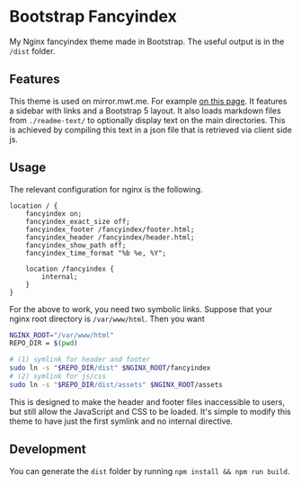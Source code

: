 # Bootstrap Fancyindex
 
My Nginx fancyindex theme made in Bootstrap. The useful output is in the `/dist` folder.

## Features

This theme is used on mirror.mwt.me. For example [on this page](https://mirror.mwt.me/ghd/). It features a sidebar with links and a Bootstrap 5 layout. It also loads markdown files from `./readme-text/` to optionally display text on the main directories. This is achieved by compiling this text in a json file that is retrieved via client side js. 

## Usage

The relevant configuration for nginx is the following.

```nginx
location / {
    fancyindex on;
    fancyindex_exact_size off;
    fancyindex_footer /fancyindex/footer.html; 
    fancyindex_header /fancyindex/header.html; 
    fancyindex_show_path off;
    fancyindex_time_format "%b %e, %Y";

    location /fancyindex {
        internal;
    }
}
```

For the above to work, you need two symbolic links. Suppose that your nginx root directory is `/var/www/html`. Then you want

```sh
NGINX_ROOT="/var/www/html"
REPO_DIR = $(pwd)

# (1) symlink for header and footer
sudo ln -s "$REPO_DIR/dist" $NGINX_ROOT/fancyindex
# (2) symlink for js/css
sudo ln -s "$REPO_DIR/dist/assets" $NGINX_ROOT/assets
```

This is designed to make the header and footer files inaccessible to users, but still allow the JavaScript and CSS to be loaded. It's simple to modify this theme to have just the first symlink and no internal directive.

## Development

You can generate the `dist` folder by running `npm install && npm run build`.
